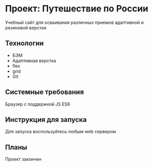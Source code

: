 # Проект: Путешествие по России

Учебный сайт для осваивания различных приемов адаптивной и резиновой верстки

## Технологии
- БЭМ
- Адаптивная верстка
- flex
- grid
- Git

## Системные требования 
Браузер с поддержкой JS ES6

## Инструкция для запуска
Для запуска воспользуйтесь любым web сервером

## Планы
Проект закончен



